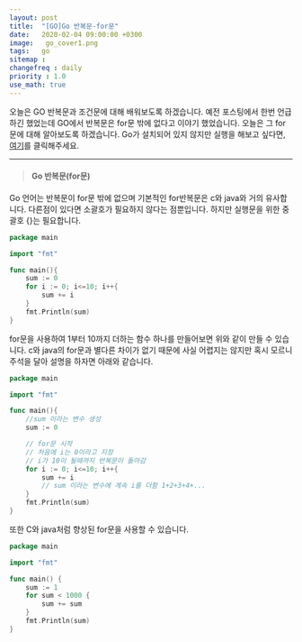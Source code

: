 ```yaml
---
layout: post
title:  "[GO]Go 반복문-for문"
date:   2020-02-04 09:00:00 +0300
image:   go_cover1.png
tags:   go
sitemap : 
changefreq : daily
priority : 1.0
use_math: true
---
```



오늘은 GO 반복문과 조건문에 대해 배워보도록 하겠습니다. 예전 포스팅에서 한번 언급 하긴 했었는데 GO에서 반복문은 for문 밖에 없다고 이야기 했었습니다. 오늘은 그 for문에 대해 알아보도록 하겠습니다. Go가 설치되어 있지 않지만 실행을 해보고 싶다면, [여기](https://tour.golang.org/methods/20)를 클릭해주세요.

-------

> #### Go 반복문(for문)

Go 언어는 반복문이 for문 밖에 없으며 기본적인 for반복문은 c와 java와 거의 유사합니다. 다른점이 있다면 소괄호가 필요하지 않다는 점뿐입니다. 하지만 실행문을 위한 중괄호 {}는 필요합니다.


```go
package main

import "fmt"

func main(){
    sum := 0
    for i := 0; i<=10; i++{
        sum += i
    }
    fmt.Println(sum)
}
```

for문을 사용하여 1부터 10까지 더하는 함수 하나를 만들어보면 위와 같이 만들 수 있습니다. c와 java의 for문과 별다른 차이가 없기 때문에 사실 어렵지는 않지만 혹시 모르니 주석을 달아 설명을 하자면 아래와 같습니다.

```go
package main

import "fmt"

func main(){
    //sum 이라는 변수 생성 
    sum := 0

    // for문 시작
    // 처음에 i는 0이라고 지정
    // i가 10이 될때까지 반복문이 돌아감
    for i := 0; i<=10; i++{
        sum += i
        // sum 이라는 변수에 계속 i를 더함 1+2+3+4+...
    }
    fmt.Println(sum)
}
```

또한 C와 java처럼 향상된 for문을 사용할 수 있습니다.

```go
package main

import "fmt"

func main() {
	sum := 1
	for sum < 1000 {
		sum += sum
	}
	fmt.Println(sum)
}
```


